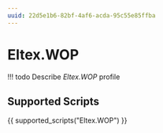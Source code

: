 ```yaml
---
uuid: 22d5e1b6-82bf-4af6-acda-95c55e85ffba
---
```



# Eltex.WOP


<!-- prettier-ignore -->
!!! todo
    Describe *Eltex.WOP* profile

## Supported Scripts

{{ supported_scripts("Eltex.WOP") }}
